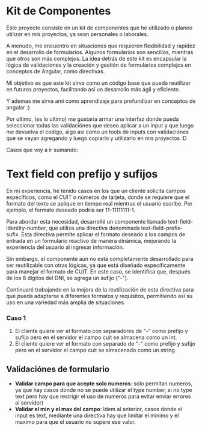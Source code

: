 # Kit de Componentes

Este proyecto consiste en un kit de componentes que he utilizado o planeo utilizar en mis proyectos, ya sean personales o laborales.

A menudo, me encuentro en situaciones que requieren flexibilidad y rapidez en el desarrollo de formularios. Algunos formularios son sencillos, mientras que otros son más complejos. La idea detrás de este kit es encapsular la lógica de validaciones y la creación y gestión de formularios complejos en conceptos de Angular, como directivas.

Mi objetivo es que este kit sirva como un código base que pueda reutilizar en futuros proyectos, facilitando así un desarrollo más ágil y eficiente.

Y ademas me sirva ami como aprendizaje para profundizar en conceptos de angular :)

Por ultimo, (es lo ultimo) me gustaria armar una interfaz donde pueda seleccionar todas las validaciónes que deseo aplicar a un input y que luego me devuelva el codigo, algo asi como un tools de inputs con validaciónes que se vayan agregando y luego copiarlo y utilizarlo en mis proyectos :D

Casos que voy a ir sumando:

# Text field con prefijo y sufijos

En mi experiencia, he tenido casos en los que un cliente solicita campos específicos, como el CUIT o números de tarjeta, donde se requiere que el formato del texto se aplique en tiempo real mientras el usuario escribe. Por ejemplo, el formato deseado podría ser 11-11111111-1.

Para abordar esta necesidad, desarrollé un componente llamado text-field-identity-number, que utiliza una directiva denominada text-field-prefix-sufix. Esta directiva permite aplicar el formato deseado a los campos de entrada en un formulario reactivo de manera dinámica, mejorando la experiencia del usuario al ingresar información.

Sin embargo, el componente aún no está completamente desarrollado para ser reutilizable con otras lógicas, ya que está diseñado específicamente para manejar el formato de CUIT. En este caso, se identifica que, después de los 8 dígitos del DNI, se agrega un sufijo ("-").

Continuaré trabajando en la mejora de la reutilización de esta directiva para que pueda adaptarse a diferentes formatos y requisitos, permitiendo así su uso en una variedad más amplia de situaciones.

### Caso 1

1. El cliente quiere ver el formato con separadores de "-" como prefijo y sufijo pero en el servidor el campo cuit se almacena como un int.
2. El cliente quiere ver el formato con separado de "-" como prefijo y sufijo pero en el servidor el campo cuit se almacenado como un string

## Validaciónes de formulario

- **Validar campo para que acepte solo numeros**: solo permitan numeros, ya que hay casos donde no se puede utilizar el type number, si no type text pero hay que restrigir el uso de numeros para evitar enviar errores al servidor)
- **Validar el min y el max del campo**: Idem al anterior, casos donde el input es text, mediante una directiva hay que limitar el minimo y el maximo para que el usuario no supere ese valor.


